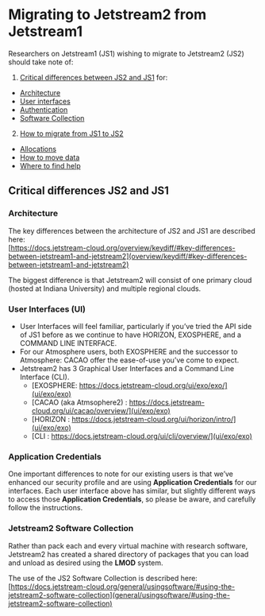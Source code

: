 # Migrating to Jetstream2 from Jetstream1

Researchers on Jetstream1 (JS1)  wishing to migrate to Jetstream2 (JS2) should take note of:

1. [Critical differences between JS2 and JS1](#CriticalDifferences) for:
  * [Architecture](#Architecture)
  * [User interfaces](#UI)
  * [Authentication](#ApplicationCredentials)
  * [Software Collection](#SoftwareCollection)


2. [How to migrate from JS1 to JS2](migration_overview.md)
  * [Allocations](how_to_migrate.md/#Allocations)
  * [How to move data](how_to_migrate.md/#MoveData)
  * [Where to find help](how_to_migrate.md/#GetHelp)

## Critical differences JS2 and JS1 <a name="CriticalDifferences"></a>

### Architecture <a name="Architecture"></a>

The key differences between the architecture of JS2 and JS1 are described here:</br>
[https://docs.jetstream-cloud.org/overview/keydiff/#key-differences-between-jetstream1-and-jetstream2](overview/keydiff/#key-differences-between-jetstream1-and-jetstream2)

The biggest difference is that Jetstream2 will consist of one primary cloud (hosted at Indiana University) and multiple regional clouds.

### User Interfaces (UI)<a name="UI"></a>

* User Interfaces will feel familiar, particularly if you’ve tried the API side of JS1 before as we continue to have HORIZON, EXOSPHERE, and a COMMAND LINE INTERFACE.
* For our Atmosphere users, both EXOSPHERE and the successor to Atmosphere: CACAO offer the ease-of-use you’ve come to expect.
* Jetstream2 has 3 Graphical User Interfaces and a Command Line Interface (CLI).
  * [EXOSPHERE: https://docs.jetstream-cloud.org/ui/exo/exo/](ui/exo/exo)
  * [CACAO (aka Atmsophere2) : https://docs.jetstream-cloud.org/ui/cacao/overview/](ui/exo/exo)
  * [HORIZON : https://docs.jetstream-cloud.org/ui/horizon/intro/](ui/exo/exo)
  * [CLI : https://docs.jetstream-cloud.org/ui/cli/overview/](ui/exo/exo)


### Application Credentials<a name="ApplicationCredentials"></a>
One important differences to note for our existing users is that we’ve enhanced our security profile and are using **Application Credentials** for our interfaces. Each user interface above has similar, but slightly different ways to access those **Application Credentials**, so please be aware, and carefully follow the instructions.

### Jetstream2 Software Collection<a name="SoftwareCollection"></a>
Rather than pack each and every virtual machine with research software, Jetstream2 has created a shared directory of packages that you can load and unload as desired using the **LMOD** system.

The use of the JS2 Software Collection is described here:</br>
[https://docs.jetstream-cloud.org/general/usingsoftware/#using-the-jetstream2-software-collection](general/usingsoftware/#using-the-jetstream2-software-collection)

